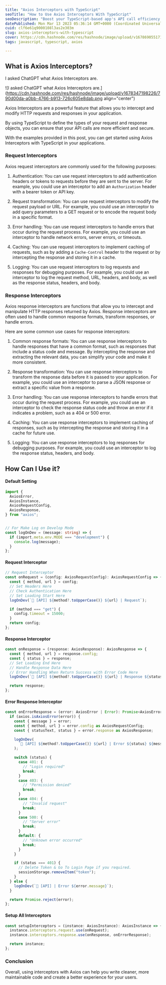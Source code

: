 ```yaml
---
title: "Axios Interceptors with TypeScript"
seoTitle: "How to Use Axios Interceptors With TypeScript"
seoDescription: "Boost your TypeScript-based app's API call efficiency with Axios interceptors. Including request/response handling, error management, and more."
datePublished: Mon Mar 13 2023 05:36:14 GMT+0000 (Coordinated Universal Time)
cuid: clf6e61q9000108l3as2e303m
slug: axios-interceptors-with-typescript
cover: https://cdn.hashnode.com/res/hashnode/image/upload/v1678690551711/cec41f2a-7de9-47b4-b36e-147b1bc207b6.png
tags: javascript, typescript, axios

---
```


## **What is Axios Interceptors?**

I asked ChatGPT what Axios Interceptors are.

![I asked ChatGPT what Axios Interceptors are.](https://cdn.hashnode.com/res/hashnode/image/upload/v1678347198226/790d00da-a0bb-4766-b913-726c605e8dab.png align="center")

Axios Interceptors are a powerful feature that allows you to intercept and modify HTTP requests and responses in your application.

By using TypeScript to define the types of your request and response objects, you can ensure that your API calls are more efficient and secure.

With the examples provided in this post, you can get started using Axios Interceptors with TypeScript in your applications.

### Request Interceptors

Axios request interceptors are commonly used for the following purposes:

1. Authentication: You can use request interceptors to add authentication headers or tokens to requests before they are sent to the server. For example, you could use an interceptor to add an `Authorization` header with a bearer token or API key.
    
2. Request transformation: You can use request interceptors to modify the request payload or URL. For example, you could use an interceptor to add query parameters to a GET request or to encode the request body in a specific format.
    
3. Error handling: You can use request interceptors to handle errors that occur during the request process. For example, you could use an interceptor to handle network errors, server errors, or timeouts.
    
4. Caching: You can use request interceptors to implement caching of requests, such as by adding a `Cache-Control` header to the request or by intercepting the response and storing it in a cache.
    
5. Logging: You can use request interceptors to log requests and responses for debugging purposes. For example, you could use an interceptor to log the request method, URL, headers, and body, as well as the response status, headers, and body.
    

### Response Interceptors

Axios response interceptors are functions that allow you to intercept and manipulate HTTP responses returned by Axios. Response interceptors are often used to handle common response formats, transform responses, or handle errors.

Here are some common use cases for response interceptors:

1. Common response formats: You can use response interceptors to handle responses that have a common format, such as responses that include a status code and message. By intercepting the response and extracting the relevant data, you can simplify your code and make it more consistent.
    
2. Response transformation: You can use response interceptors to transform the response data before it is passed to your application. For example, you could use an interceptor to parse a JSON response or extract a specific value from a response.
    
3. Error handling: You can use response interceptors to handle errors that occur during the request process. For example, you could use an interceptor to check the response status code and throw an error if it indicates a problem, such as a 404 or 500 error.
    
4. Caching: You can use response interceptors to implement caching of responses, such as by intercepting the response and storing it in a cache for future use.
    
5. Logging: You can use response interceptors to log responses for debugging purposes. For example, you could use an interceptor to log the response status, headers, and body.
    

## How Can I Use it?

#### Default Setting

```typescript
import {
  AxiosError,
  AxiosInstance,
  AxiosRequestConfig,
  AxiosResponse,
} from "axios";


// For Make Log on Develop Mode
const logOnDev = (message: string) => {
  if (import.meta.env.MODE === "development") {
    console.log(message);
  }
};
```

#### Request Interceptor

```typescript
// Request Interceptor
const onRequest = (config: AxiosRequestConfig): AxiosRequestConfig => {
  const { method, url } = config;
  // Set Headers Here
  // Check Authentication Here
  // Set Loading Start Here
  logOnDev(`🚀 [API] ${method?.toUpperCase()} ${url} | Request`);

  if (method === "get") {
    config.timeout = 15000;
  }
  return config;
};
```

#### Response Interceptor

```typescript
const onResponse = (response: AxiosResponse): AxiosResponse => {
  const { method, url } = response.config;
  const { status } = response;
  // Set Loading End Here
  // Handle Response Data Here
  // Error Handling When Return Success with Error Code Here
  logOnDev(`🚀 [API] ${method?.toUpperCase()} ${url} | Response ${status}`);

  return response;
};
```

#### Error Response Interceptor

```typescript
const onErrorResponse = (error: AxiosError | Error): Promise<AxiosError> => {
  if (axios.isAxiosError(error)) {
    const { message } = error;
    const { method, url } = error.config as AxiosRequestConfig;
    const { statusText, status } = error.response as AxiosResponse;

    logOnDev(
      `🚨 [API] ${method?.toUpperCase()} ${url} | Error ${status} ${message}`
    );

    switch (status) {
      case 401: {
        // "Login required"
        break;
      }
      case 403: {
        // "Permission denied"
        break;
      }
      case 404: {
        // "Invalid request"
        break;
      }
      case 500: {
        // "Server error"
        break;
      }
      default: {
        // "Unknown error occurred"
        break;
      }
    }

    if (status === 401) {
      // Delete Token & Go To Login Page if you required.
      sessionStorage.removeItem("token");
    }
  } else {
    logOnDev(`🚨 [API] | Error ${error.message}`);
  }

  return Promise.reject(error);
};
```

#### Setup All Interceptors

```typescript
const setupInterceptors = (instance: AxiosInstance): AxiosInstance => {
  instance.interceptors.request.use(onRequest);
  instance.interceptors.response.use(onResponse, onErrorResponse);

  return instance;
};
```

### Conclusion

Overall, using interceptors with Axios can help you write cleaner, more maintainable code and create a better experience for your users.